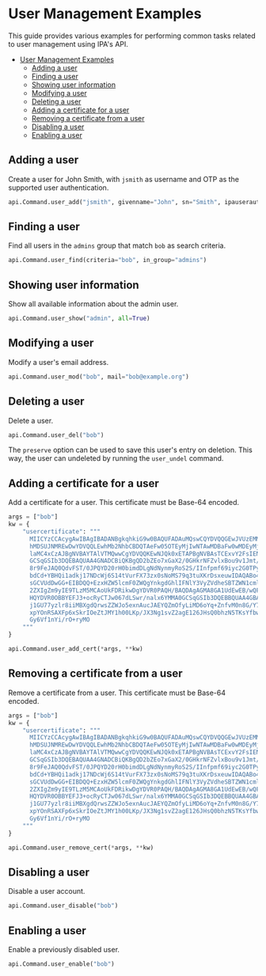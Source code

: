 # User Management Examples

This guide provides various examples for performing common tasks related to
user management using IPA's API. 

- [User Management Examples](#user-management-examples)
  - [Adding a user](#adding-a-user)
  - [Finding a user](#finding-a-user)
  - [Showing user information](#showing-user-information)
  - [Modifying a user](#modifying-a-user)
  - [Deleting a user](#deleting-a-user)
  - [Adding a certificate for a user](#adding-a-certificate-for-a-user)
  - [Removing a certificate from a user](#removing-a-certificate-from-a-user)
  - [Disabling a user](#disabling-a-user)
  - [Enabling a user](#enabling-a-user)

## Adding a user

Create a user for John Smith, with `jsmith` as username and OTP as the supported
user authentication.

```python
api.Command.user_add("jsmith", givenname="John", sn="Smith", ipauserauthtype="otp")
```

## Finding a user

Find all users in the `admins` group that match `bob` as search criteria.

```python
api.Command.user_find(criteria="bob", in_group="admins")
```

## Showing user information

Show all available information about the admin user.

```python
api.Command.user_show("admin", all=True)
```

## Modifying a user

Modify a user's email address.

```python
api.Command.user_mod("bob", mail="bob@example.org")
```

## Deleting a user

Delete a user.

```python
api.Command.user_del("bob")
```

The `preserve` option can be used to save this user's entry on deletion. 
This way, the user can undeleted by running the `user_undel` command.


## Adding a certificate for a user

Add a certificate for a user. This certificate must be Base-64 encoded.

```python
args = ["bob"]
kw = {
    "usercertificate": """
      MIICYzCCAcygAwIBAgIBADANBgkqhkiG9w0BAQUFADAuMQswCQYDVQQGEwJVUzEMMAoGA1UEC
      hMDSUJNMREwDwYDVQQLEwhMb2NhbCBDQTAeFw05OTEyMjIwNTAwMDBaFw0wMDEyMjMwNDU5NT
      laMC4xCzAJBgNVBAYTAlVTMQwwCgYDVQQKEwNJQk0xETAPBgNVBAsTCExvY2FsIENBMIGfMA0
      GCSqGSIb3DQEBAQUAA4GNADCBiQKBgQD2bZEo7xGaX2/0GHkrNFZvlxBou9v1Jmt/PDiTMPve
      8r9FeJAQ0QdvFST/0JPQYD20rH0bimdDLgNdNynmyRoS2S/IInfpmf69iyc2G0TPyRvmHIiOZ
      bdCd+YBHQi1adkj17NDcWj6S14tVurFX73zx0sNoMS79q3tuXKrDsxeuwIDAQABo4GQMIGNME
      sGCVUdDwGG+EIBDQQ+EzxHZW5lcmF0ZWQgYnkgdGhlIFNlY3VyZVdheSBTZWN1cml0eSBTZXJ
      2ZXIgZm9yIE9TLzM5MCAoUkFDRikwDgYDVR0PAQH/BAQDAgAGMA8GA1UdEwEB/wQFMAMBAf8w
      HQYDVR0OBBYEFJ3+ocRyCTJw067dLSwr/nalx6YMMA0GCSqGSIb3DQEBBQUAA4GBAMaQzt+za
      j1GU77yzlr8iiMBXgdQrwsZZWJo5exnAucJAEYQZmOfyLiMD6oYq+ZnfvM0n8G/Y79q8nhwvu
      xpYOnRSAXFp6xSkrIOeZtJMY1h00LKp/JX3Ng1svZ2agE126JHsQ0bhzN5TKsYfbwfTwfjdWA
      Gy6Vf1nYi/rO+ryMO
    """
}

api.Command.user_add_cert(*args, **kw)
```

## Removing a certificate from a user
Remove a certificate from a user. This certificate must be Base-64 encoded.

```python
args = ["bob"]
kw = {
    "usercertificate": """
      MIICYzCCAcygAwIBAgIBADANBgkqhkiG9w0BAQUFADAuMQswCQYDVQQGEwJVUzEMMAoGA1UEC
      hMDSUJNMREwDwYDVQQLEwhMb2NhbCBDQTAeFw05OTEyMjIwNTAwMDBaFw0wMDEyMjMwNDU5NT
      laMC4xCzAJBgNVBAYTAlVTMQwwCgYDVQQKEwNJQk0xETAPBgNVBAsTCExvY2FsIENBMIGfMA0
      GCSqGSIb3DQEBAQUAA4GNADCBiQKBgQD2bZEo7xGaX2/0GHkrNFZvlxBou9v1Jmt/PDiTMPve
      8r9FeJAQ0QdvFST/0JPQYD20rH0bimdDLgNdNynmyRoS2S/IInfpmf69iyc2G0TPyRvmHIiOZ
      bdCd+YBHQi1adkj17NDcWj6S14tVurFX73zx0sNoMS79q3tuXKrDsxeuwIDAQABo4GQMIGNME
      sGCVUdDwGG+EIBDQQ+EzxHZW5lcmF0ZWQgYnkgdGhlIFNlY3VyZVdheSBTZWN1cml0eSBTZXJ
      2ZXIgZm9yIE9TLzM5MCAoUkFDRikwDgYDVR0PAQH/BAQDAgAGMA8GA1UdEwEB/wQFMAMBAf8w
      HQYDVR0OBBYEFJ3+ocRyCTJw067dLSwr/nalx6YMMA0GCSqGSIb3DQEBBQUAA4GBAMaQzt+za
      j1GU77yzlr8iiMBXgdQrwsZZWJo5exnAucJAEYQZmOfyLiMD6oYq+ZnfvM0n8G/Y79q8nhwvu
      xpYOnRSAXFp6xSkrIOeZtJMY1h00LKp/JX3Ng1svZ2agE126JHsQ0bhzN5TKsYfbwfTwfjdWA
      Gy6Vf1nYi/rO+ryMO
    """
}

api.Command.user_remove_cert(*args, **kw)
```


## Disabling a user

Disable a user account.

```python
api.Command.user_disable("bob")
```

## Enabling a user
Enable a previously disabled user.

```python
api.Command.user_enable("bob")
```

